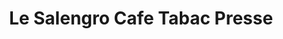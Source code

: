 ---
title: "Le Salengro Cafe Tabac Presse"
url: /haillicourt/le-salengro-cafe-tabac-presse/
shop: Tabak
---